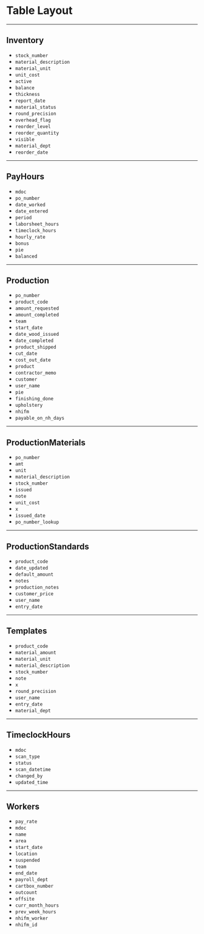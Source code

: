 # Table Layout

---

## Inventory

- `stock_number`
- `material_description`
- `material_unit`
- `unit_cost`
- `active`
- `balance`
- `thickness`
- `report_date`
- `material_status`
- `round_precision`
- `overhead_flag`
- `reorder_level`
- `reorder_quantity`
- `visible`
- `material_dept`
- `reorder_date`

---

## PayHours

- `mdoc`
- `po_number`
- `date_worked`
- `date_entered`
- `period`
- `laborsheet_hours`
- `timeclock_hours`
- `hourly_rate`
- `bonus`
- `pie`
- `balanced`

---

## Production

- `po_number`
- `product_code`
- `amount_requested`
- `amount_completed`
- `team`
- `start_date`
- `date_wood_issued`
- `date_completed`
- `product_shipped`
- `cut_date`
- `cost_out_date`
- `product`
- `contractor_memo`
- `customer`
- `user_name`
- `pie`
- `finishing_done`
- `upholstery`
- `nhifm`
- `payable_on_nh_days`

---

## ProductionMaterials

- `po_number`
- `amt`
- `unit`
- `material_description`
- `stock_number`
- `issued`
- `note`
- `unit_cost`
- `x`
- `issued_date`
- `po_number_lookup`

---

## ProductionStandards

- `product_code`
- `date_updated`
- `default_amount`
- `notes`
- `production_notes`
- `customer_price`
- `user_name`
- `entry_date`

---

## Templates

- `product_code`
- `material_amount`
- `material_unit`
- `material_description`
- `stock_number`
- `note`
- `x`
- `round_precision`
- `user_name`
- `entry_date`
- `material_dept`

---

## TimeclockHours

- `mdoc`
- `scan_type`
- `status`
- `scan_datetime`
- `changed_by`
- `updated_time`

---

## Workers

- `pay_rate`
- `mdoc`
- `name`
- `area`
- `start_date`
- `location`
- `suspended`
- `team`
- `end_date`
- `payroll_dept`
- `cartbox_number`
- `outcount`
- `offsite`
- `curr_month_hours`
- `prev_week_hours`
- `nhifm_worker`
- `nhifm_id`

